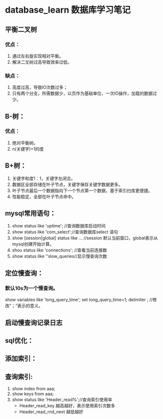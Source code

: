 # database_learn 数据库学习笔记
## 平衡二叉树
### 优点：
  1. 通过左右旋实现相对平衡。
  2. 解决二叉树过高导致效率过低。
### 缺点：
  1. 高度过高，导致IO次数过多；
  2. 只有两个分支，所需数据少，以页作为基础单位，一次IO操作，加载的数据过少。
## B-树：
### 优点：
  1. 绝对平衡树。
  2. n(关键字)+1的度
## B+树：
  1. 关键字和度1：1，关键字左闭合。
  2. 数据区全部存储在叶子节点，关键字保存关键字数据更多。
  3. 叶子节点最后一个数据指向下一个节点第一个数据，基于索引扫库更便捷。
  4. 性能稳定，全部在叶子节点命中。
## mysql常用语句：
  1. show status like 'uptime'; //查询数据库启动时间
  2. show status like 'com_select';//查询数据库select 语句
  3. show [session|global] status like ... //session 默认当前窗口，global表示从mysql创建开始计算。
  4. shou status like 'connections'; //查看当前连接数
  5. show status like ''slow_queries//显示慢查询次数
## 定位慢查询：
### 默认10s为一个慢查询。
  show variables like 'long_query_time';
  set long_query_time=1;
  delimiter ;  //修改“；”表示的意义。
## 启动慢查询记录日志

## sql优化：

## 添加索引：

## 查询索引:
  1. show index from aaa;
  2. show keys from aaa;
  1. show status like 'Header_read%';//查询索引使用率
      + Header_read_key 越高越好，表示使用索引次数多
      + Header_read_rnd_next 越低越好

